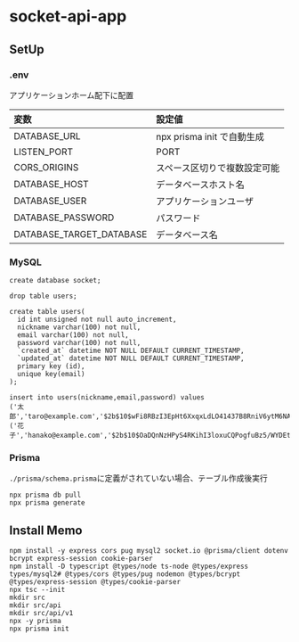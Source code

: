 # socket-api-app

## SetUp

### .env

アプリケーションホーム配下に配置

| 変数                     | 設定値                       |
| :----------------------- | :--------------------------- |
| DATABASE_URL             | npx prisma init で自動生成   |
| LISTEN_PORT              | PORT                         |
| CORS_ORIGINS             | スペース区切りで複数設定可能 |
| DATABASE_HOST            | データベースホスト名         |
| DATABASE_USER            | アプリケーションユーザ       |
| DATABASE_PASSWORD        | パスワード                   |
| DATABASE_TARGET_DATABASE | データベース名               |

### MySQL

```
create database socket;
```

```
drop table users;

create table users(
  id int unsigned not null auto_increment,
  nickname varchar(100) not null,
  email varchar(100) not null,
  password varchar(100) not null,
  `created_at` datetime NOT NULL DEFAULT CURRENT_TIMESTAMP,
  `updated_at` datetime NOT NULL DEFAULT CURRENT_TIMESTAMP,
  primary key (id),
  unique key(email)
);

insert into users(nickname,email,password) values
('太郎','taro@example.com','$2b$10$wFi8RBzI3EpHt6XxqxLdLO41437B8RniV6ytM6NAACNPdFbjPj3je'),
('花子','hanako@example.com','$2b$10$OaDQnNzHPyS4RKihI3loxuCQPogfuBz5/WYDEtvBpV0B2FTR4l0MW');
```

### Prisma

`./prisma/schema.prisma`に定義がされていない場合、テーブル作成後実行

```
npx prisma db pull
npx prisma generate
```

## Install Memo

```
npm install -y express cors pug mysql2 socket.io @prisma/client dotenv bcrypt express-session cookie-parser
npm install -D typescript @types/node ts-node @types/express types/mysql2# @types/cors @types/pug nodemon @types/bcrypt @types/express-session @types/cookie-parser
npx tsc --init
mkdir src
mkdir src/api
mkdir src/api/v1
npx -y prisma
npx prisma init
```
